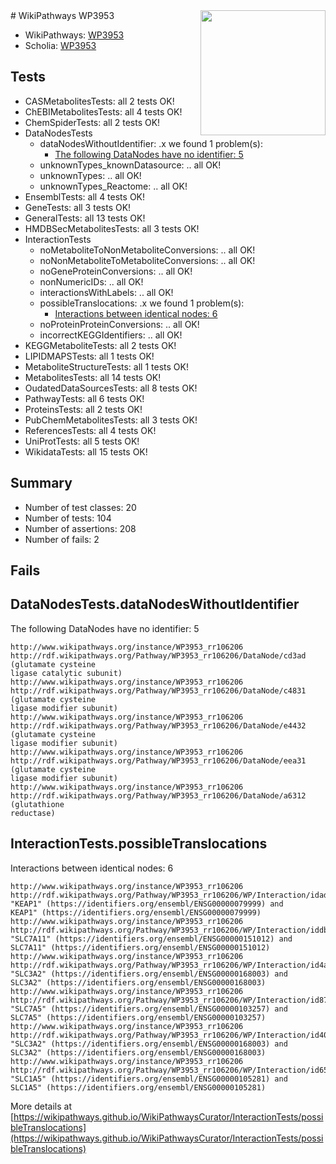 <img style="float: right; width: 200px" src="https://upload.wikimedia.org/wikipedia/commons/thumb/8/83/Wplogo_with_text_500.png/640px-Wplogo_with_text_500.png" />
# WikiPathways WP3953

* WikiPathways: [WP3953](https://new.wikipathways.org/pathways/WP3953)
* Scholia: [WP3953](https://scholia.toolforge.org/wikipathways/WP3953)
## Tests
* CASMetabolitesTests: all 2 tests OK!
* ChEBIMetabolitesTests: all 4 tests OK!
* ChemSpiderTests: all 2 tests OK!
* DataNodesTests
    * dataNodesWithoutIdentifier: .x we found 1 problem(s):
        * [The following DataNodes have no identifier: 5](#d2d32fa4)
    * unknownTypes_knownDatasource: .. all OK!
    * unknownTypes: .. all OK!
    * unknownTypes_Reactome: .. all OK!
* EnsemblTests: all 4 tests OK!
* GeneTests: all 3 tests OK!
* GeneralTests: all 13 tests OK!
* HMDBSecMetabolitesTests: all 3 tests OK!
* InteractionTests
    * noMetaboliteToNonMetaboliteConversions: .. all OK!
    * noNonMetaboliteToMetaboliteConversions: .. all OK!
    * noGeneProteinConversions: .. all OK!
    * nonNumericIDs: .. all OK!
    * interactionsWithLabels: .. all OK!
    * possibleTranslocations: .x we found 1 problem(s):
        * [Interactions between identical nodes: 6](#1c11820b)
    * noProteinProteinConversions: .. all OK!
    * incorrectKEGGIdentifiers: .. all OK!
* KEGGMetaboliteTests: all 2 tests OK!
* LIPIDMAPSTests: all 1 tests OK!
* MetaboliteStructureTests: all 1 tests OK!
* MetabolitesTests: all 14 tests OK!
* OudatedDataSourcesTests: all 8 tests OK!
* PathwayTests: all 6 tests OK!
* ProteinsTests: all 2 tests OK!
* PubChemMetabolitesTests: all 3 tests OK!
* ReferencesTests: all 4 tests OK!
* UniProtTests: all 5 tests OK!
* WikidataTests: all 15 tests OK!


## Summary

* Number of test classes: 20
* Number of tests: 104
* Number of assertions: 208
* Number of fails: 2

## Fails

<a name="d2d32fa4" />

## DataNodesTests.dataNodesWithoutIdentifier

The following DataNodes have no identifier: 5
```
http://www.wikipathways.org/instance/WP3953_rr106206 http://rdf.wikipathways.org/Pathway/WP3953_rr106206/DataNode/cd3ad (glutamate cysteine
ligase catalytic subunit)
http://www.wikipathways.org/instance/WP3953_rr106206 http://rdf.wikipathways.org/Pathway/WP3953_rr106206/DataNode/c4831 (glutamate cysteine
ligase modifier subunit)
http://www.wikipathways.org/instance/WP3953_rr106206 http://rdf.wikipathways.org/Pathway/WP3953_rr106206/DataNode/e4432 (glutamate cysteine
ligase modifier subunit)
http://www.wikipathways.org/instance/WP3953_rr106206 http://rdf.wikipathways.org/Pathway/WP3953_rr106206/DataNode/eea31 (glutamate cysteine
ligase modifier subunit)
http://www.wikipathways.org/instance/WP3953_rr106206 http://rdf.wikipathways.org/Pathway/WP3953_rr106206/DataNode/a6312 (glutathione
reductase)
```

<a name="1c11820b" />

## InteractionTests.possibleTranslocations

Interactions between identical nodes: 6
```
http://www.wikipathways.org/instance/WP3953_rr106206 http://rdf.wikipathways.org/Pathway/WP3953_rr106206/WP/Interaction/idadb3e53e "KEAP1" (https://identifiers.org/ensembl/ENSG00000079999) and 
KEAP1" (https://identifiers.org/ensembl/ENSG00000079999)
http://www.wikipathways.org/instance/WP3953_rr106206 http://rdf.wikipathways.org/Pathway/WP3953_rr106206/WP/Interaction/iddb549c07 "SLC7A11" (https://identifiers.org/ensembl/ENSG00000151012) and 
SLC7A11" (https://identifiers.org/ensembl/ENSG00000151012)
http://www.wikipathways.org/instance/WP3953_rr106206 http://rdf.wikipathways.org/Pathway/WP3953_rr106206/WP/Interaction/id4a6208ff "SLC3A2" (https://identifiers.org/ensembl/ENSG00000168003) and 
SLC3A2" (https://identifiers.org/ensembl/ENSG00000168003)
http://www.wikipathways.org/instance/WP3953_rr106206 http://rdf.wikipathways.org/Pathway/WP3953_rr106206/WP/Interaction/id87c72705 "SLC7A5" (https://identifiers.org/ensembl/ENSG00000103257) and 
SLC7A5" (https://identifiers.org/ensembl/ENSG00000103257)
http://www.wikipathways.org/instance/WP3953_rr106206 http://rdf.wikipathways.org/Pathway/WP3953_rr106206/WP/Interaction/id40853d5e "SLC3A2" (https://identifiers.org/ensembl/ENSG00000168003) and 
SLC3A2" (https://identifiers.org/ensembl/ENSG00000168003)
http://www.wikipathways.org/instance/WP3953_rr106206 http://rdf.wikipathways.org/Pathway/WP3953_rr106206/WP/Interaction/id65fa99f2 "SLC1A5" (https://identifiers.org/ensembl/ENSG00000105281) and 
SLC1A5" (https://identifiers.org/ensembl/ENSG00000105281)
```

More details at [https://wikipathways.github.io/WikiPathwaysCurator/InteractionTests/possibleTranslocations](https://wikipathways.github.io/WikiPathwaysCurator/InteractionTests/possibleTranslocations)

